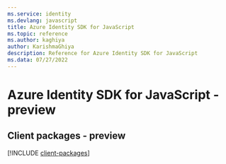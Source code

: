 ```yaml
---
ms.service: identity
ms.devlang: javascript
title: Azure Identity SDK for JavaScript
ms.topic: reference
ms.author: kaghiya
author: KarishmaGhiya
description: Reference for Azure Identity SDK for JavaScript
ms.data: 07/27/2022
---
```

# Azure Identity SDK for JavaScript - preview

## Client packages - preview
[!INCLUDE [client-packages](identity-client-index.md)]